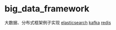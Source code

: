 # big_data_framework
大数据、分布式框架例子实现
[elasticsearch](https://github.com/littlemesie/big_data_framework/tree/master/es_client)
[kafka](https://github.com/littlemesie/big_data_framework/tree/master/kafka_client)
[redis](https://github.com/littlemesie/big_data_framework/tree/master/redis_client)
